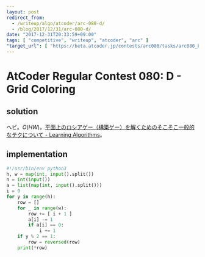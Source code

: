 ```yaml
---
layout: post
redirect_from:
  - /writeup/algo/atcoder/arc-080-d/
  - /blog/2017/12/31/arc-080-d/
date: "2017-12-31T20:33:59+09:00"
tags: [ "competitive", "writeup", "atcoder", "arc" ]
"target_url": [ "https://beta.atcoder.jp/contests/arc080/tasks/arc080_b" ]
---
```


# AtCoder Regular Contest 080: D - Grid Coloring

## solution

ヘビ。$O(HW)$。[平面上のロシアゲー（構築ゲー）を解くためのそこそこ一般的なテクについて - Learning Algorithms](http://kokiymgch.hatenablog.com/entry/2017/12/12/153419)。

## implementation

``` python
#!/usr/bin/env python3
h, w = map(int, input().split())
n = int(input())
a = list(map(int, input().split()))
i = 0
for y in range(h):
    row = []
    for _ in range(w):
        row += [ i + 1 ]
        a[i] -= 1
        if a[i] == 0:
            i += 1
    if y % 2 == 1:
        row = reversed(row)
    print(*row)
```
